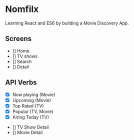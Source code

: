 # Nomfilx

Learning React and ES6 by building a Movie Discovery App.

## Screens

- [] Home
- [] TV shows
- [] Search
- [] Detail

## API Verbs

- [x] Now playing (Movie)
- [x] Upcoming (Movie)
- [x] Top Rated (TV)
- [x] Popular (TV, Movie)
- [x] Airing Today (TV)
- [] TV Show Detail
- [] Movie Detail
